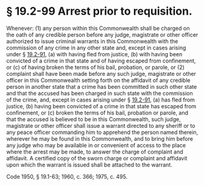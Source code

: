 # § 19.2-99 Arrest prior to requisition.

<p>Whenever: (1) any person within this Commonwealth shall be charged on the oath of any credible person before any judge, magistrate or other officer authorized to issue criminal warrants in this Commonwealth with the commission of any crime in any other state and, except in cases arising under § <a href='http://law.lis.virginia.gov/vacode/19.2-91/'>19.2-91</a>, (a) with having fled from justice, (b) with having been convicted of a crime in that state and of having escaped from confinement, or (c) of having broken the terms of his bail, probation, or parole, or (2) complaint shall have been made before any such judge, magistrate or other officer in this Commonwealth setting forth on the affidavit of any credible person in another state that a crime has been committed in such other state and that the accused has been charged in such state with the commission of the crime, and, except in cases arising under § <a href='http://law.lis.virginia.gov/vacode/19.2-91/'>19.2-91</a>, (a) has fled from justice, (b) having been convicted of a crime in that state has escaped from confinement, or (c) broken the terms of his bail, probation or parole, and that the accused is believed to be in this Commonwealth, such judge, magistrate or other officer shall issue a warrant directed to any sheriff or to any peace officer commanding him to apprehend the person named therein, wherever he may be found in this Commonwealth, and to bring him before any judge who may be available in or convenient of access to the place where the arrest may be made, to answer the charge of complaint and affidavit. A certified copy of the sworn charge or complaint and affidavit upon which the warrant is issued shall be attached to the warrant.</p><p>Code 1950, § 19.1-63; 1960, c. 366; 1975, c. 495.</p>